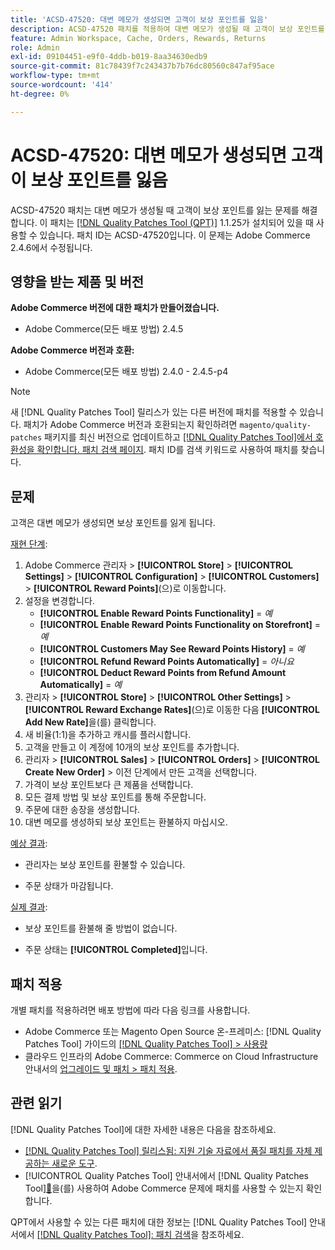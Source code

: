 ```yaml
---
title: 'ACSD-47520: 대변 메모가 생성되면 고객이 보상 포인트를 잃음'
description: ACSD-47520 패치를 적용하여 대변 메모가 생성될 때 고객이 보상 포인트를 잃는 Adobe Commerce 문제를 해결합니다.
feature: Admin Workspace, Cache, Orders, Rewards, Returns
role: Admin
exl-id: 09104451-e9f0-4ddb-b019-8aa34630edb9
source-git-commit: 81c78439f7c243437b7b76dc80560c847af95ace
workflow-type: tm+mt
source-wordcount: '414'
ht-degree: 0%

---
```


# ACSD-47520: 대변 메모가 생성되면 고객이 보상 포인트를 잃음

ACSD-47520 패치는 대변 메모가 생성될 때 고객이 보상 포인트를 잃는 문제를 해결합니다. 이 패치는 [[!DNL Quality Patches Tool (QPT)]](https://experienceleague.adobe.com/ko/docs/commerce-knowledge-base/kb/announcements/commerce-announcements/magento-quality-patches-released-new-tool-to-self-serve-quality-patches) 1.1.25가 설치되어 있을 때 사용할 수 있습니다. 패치 ID는 ACSD-47520입니다. 이 문제는 Adobe Commerce 2.4.6에서 수정됩니다.

## 영향을 받는 제품 및 버전

**Adobe Commerce 버전에 대한 패치가 만들어졌습니다.**
* Adobe Commerce(모든 배포 방법) 2.4.5

**Adobe Commerce 버전과 호환:**
* Adobe Commerce(모든 배포 방법) 2.4.0 - 2.4.5-p4

>[!NOTE]
>
>새 [!DNL Quality Patches Tool] 릴리스가 있는 다른 버전에 패치를 적용할 수 있습니다. 패치가 Adobe Commerce 버전과 호환되는지 확인하려면 `magento/quality-patches` 패키지를 최신 버전으로 업데이트하고 [[!DNL Quality Patches Tool]에서 호환성을 확인합니다. 패치 검색 페이지](https://experienceleague.adobe.com/tools/commerce-quality-patches/index.html?lang=ko). 패치 ID를 검색 키워드로 사용하여 패치를 찾습니다.

## 문제

고객은 대변 메모가 생성되면 보상 포인트를 잃게 됩니다.

<u>재현 단계</u>:

1. Adobe Commerce 관리자 > **[!UICONTROL Store]** > **[!UICONTROL Settings]** > **[!UICONTROL Configuration]** > **[!UICONTROL Customers]** > **[!UICONTROL Reward Points]**(으)로 이동합니다.
1. 설정을 변경합니다.
   * **[!UICONTROL Enable Reward Points Functionality]** = _예_
   * **[!UICONTROL Enable Reward Points Functionality on Storefront]** = _예_
   * **[!UICONTROL Customers May See Reward Points History]** = _예_
   * **[!UICONTROL Refund Reward Points Automatically]** = _아니요_
   * **[!UICONTROL Deduct Reward Points from Refund Amount Automatically]** = _예_
1. 관리자 > **[!UICONTROL Store]** > **[!UICONTROL Other Settings]** > **[!UICONTROL Reward Exchange Rates]**(으)로 이동한 다음 **[!UICONTROL Add New Rate]**&#x200B;을(를) 클릭합니다.
1. 새 비율(1:1)을 추가하고 캐시를 플러시합니다.
1. 고객을 만들고 이 계정에 10개의 보상 포인트를 추가합니다.
1. 관리자 > **[!UICONTROL Sales]** > **[!UICONTROL Orders]** > **[!UICONTROL Create New Order]** > 이전 단계에서 만든 고객을 선택합니다.
1. 가격이 보상 포인트보다 큰 제품을 선택합니다.
1. 모든 결제 방법 및 보상 포인트를 통해 주문합니다.
1. 주문에 대한 송장을 생성합니다.
1. 대변 메모를 생성하되 보상 포인트는 환불하지 마십시오.

<u>예상 결과</u>:

* 관리자는 보상 포인트를 환불할 수 있습니다.

* 주문 상태가 마감됩니다.

<u>실제 결과</u>:

* 보상 포인트를 환불해 줄 방법이 없습니다.

* 주문 상태는 **[!UICONTROL Completed]**&#x200B;입니다.

## 패치 적용

개별 패치를 적용하려면 배포 방법에 따라 다음 링크를 사용합니다.

* Adobe Commerce 또는 Magento Open Source 온-프레미스: [!DNL Quality Patches Tool] 가이드의 [[!DNL Quality Patches Tool] > 사용량](/help/tools/quality-patches-tool/usage.md)
* 클라우드 인프라의 Adobe Commerce: Commerce on Cloud Infrastructure 안내서의 [업그레이드 및 패치 > 패치 적용](https://experienceleague.adobe.com/docs/commerce-cloud-service/user-guide/develop/upgrade/apply-patches.html?lang=ko).

## 관련 읽기

[!DNL Quality Patches Tool]에 대한 자세한 내용은 다음을 참조하세요.

* [[!DNL Quality Patches Tool] 릴리스됨: 지원 기술 자료에서 품질 패치를 자체 제공하는 새로운 도구](https://experienceleague.adobe.com/ko/docs/commerce-knowledge-base/kb/announcements/commerce-announcements/magento-quality-patches-released-new-tool-to-self-serve-quality-patches).
* [!UICONTROL Quality Patches Tool] 안내서에서  [!DNL Quality Patches Tool][&#128279;](/help/tools/quality-patches-tool/patches-available-in-qpt/check-patch-for-magento-issue-with-magento-quality-patches.md)을(를) 사용하여 Adobe Commerce 문제에 패치를 사용할 수 있는지 확인합니다.


QPT에서 사용할 수 있는 다른 패치에 대한 정보는 [!DNL Quality Patches Tool] 안내서에서 [[!DNL Quality Patches Tool]: 패치 검색](https://experienceleague.adobe.com/tools/commerce-quality-patches/index.html?lang=ko)을 참조하세요.
